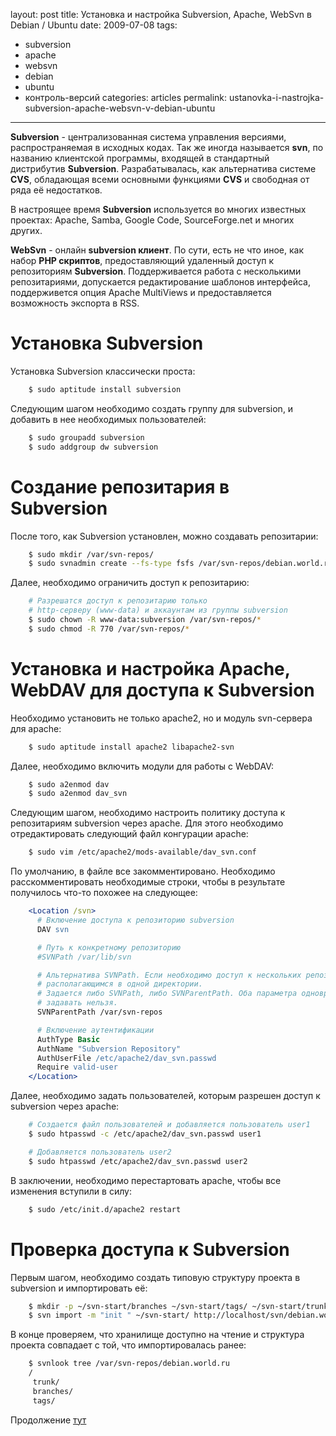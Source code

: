 layout: post
title: Установка и настройка Subversion, Apache, WebSvn в Debian / Ubuntu
date: 2009-07-08
tags:
- subversion
- apache
- websvn
- debian
- ubuntu
- контроль-версий
categories: articles
permalink: ustanovka-i-nastrojka-subversion-apache-websvn-v-debian-ubuntu

---

**Subversion** - централизованная система управления версиями, распространяемая в исходных кодах. Так же иногда называется **svn**, по названию клиентской программы, входящей в стандартный дистрибутив **Subversion**. Разрабатывалась, как альтернатива системе **CVS**, обладающая всеми основными функциями **CVS** и свободная от ряда её недостатков.

В настроящее время **Subversion** используется во многих известных проектах: Apache, Samba, Google Code, SourceForge.net и многих других.

**WebSvn** - онлайн **subversion клиент**. По сути, есть не что иное, как набор **PHP скриптов**, предоставляющий удаленный доступ к репозиториям **Subversion**. Поддерживается работа с несколькими репозитариями, допускается редактирование шаблонов интерфейса, поддерживется опция Apache MultiViews и предоставляется возможность экспорта в RSS.

<!-- more -->

Установка Subversion
====================
Установка Subversion классически проста:

``` bash
    $ sudo aptitude install subversion
```
Следующим шагом необходимо создать группу для subversion, и добавить в нее необходимых пользователей:

``` bash
    $ sudo groupadd subversion
    $ sudo addgroup dw subversion
```
Создание репозитария в Subversion
=================================
После того, как Subversion установлен, можно создавать репозитарии:

``` bash
    $ sudo mkdir /var/svn-repos/
    $ sudo svnadmin create --fs-type fsfs /var/svn-repos/debian.world.ru
```
Далее, необходимо ограничить доступ к репозитарию:

``` bash
    # Разрешатся доступ к репозитарию только
    # http-серверу (www-data) и аккаунтам из группы subversion
    $ sudo chown -R www-data:subversion /var/svn-repos/*
    $ sudo chmod -R 770 /var/svn-repos/*
```
Установка и настройка Apache, WebDAV для доступа к Subversion
=============================================================
Необходимо установить не только apache2, но и модуль svn-сервера для apache:

``` bash
    $ sudo aptitude install apache2 libapache2-svn
```
Далее, необходимо включить модули для работы с WebDAV:

``` bash
    $ sudo a2enmod dav
    $ sudo a2enmod dav_svn
```
Следующим шагом, необходимо настроить политику доступа к репозитариям subversion через apache. Для  этого необходимо отредактировать следующий файл конгурации apache:

``` bash
    $ sudo vim /etc/apache2/mods-available/dav_svn.conf
```
По умолчанию, в файле все закомментировано. Необходимо расскомментировать необходимые строки, чтобы в результате получилось что-то похожее на следующее:

``` apache
    <Location /svn>
      # Включение доступа к репозиторию subversion
      DAV svn

      # Путь к конкретному репозиторию
      #SVNPath /var/lib/svn

      # Альтернатива SVNPath. Если необходимо доступ к нескольких репозиториям,
      # располагающимся в одной директории.
      # Задается либо SVNPath, либо SVNParentPath. Оба параметра одновременно
      # задавать нельзя.
      SVNParentPath /var/svn-repos

      # Включение аутентификации
      AuthType Basic
      AuthName "Subversion Repository"
      AuthUserFile /etc/apache2/dav_svn.passwd
      Require valid-user
    </Location>
```
Далее, необходимо задать пользователей, которым разрешен доступ к subversion через apache:

``` bash
    # Создается файл пользователей и добавляется пользователь user1
    $ sudo htpasswd -c /etc/apache2/dav_svn.passwd user1

    # Добавляется пользователь user2
    $ sudo htpasswd /etc/apache2/dav_svn.passwd user2
```

В заключении, необходимо перестартовать apache, чтобы все изменения вступили в силу:

``` bash
    $ sudo /etc/init.d/apache2 restart
```
Проверка доступа к Subversion
=============================
Первым шагом, необходимо создать типовую структуру проекта в subversion и импортировать её:

``` bash
    $ mkdir -p ~/svn-start/branches ~/svn-start/tags/ ~/svn-start/trunk/
    $ svn import -m "init " ~/svn-start/ http://localhost/svn/debian.world.ru/
```
В конце проверяем, что хранилище доступно на чтение и структура проекта совпадает с той, что импортировалась ранее:

``` bash
    $ svnlook tree /var/svn-repos/debian.world.ru
    /
     trunk/
     branches/
     tags/
```

Продолжение [тут](/articles/ustanovka-i-nastrojka-subversion-apache-websvn-v-debian-ubuntu-2)
